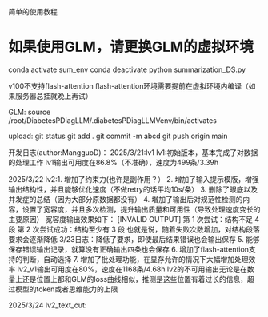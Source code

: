 简单的使用教程
# 如果使用GLM，请更换GLM的虚拟环境
conda activate sum_env
conda deactivate
python summarization_DS.py

v100不支持flash-attention
flash-attention环境需要提前在虚拟环境内编译（如果服务器总挂就晚上再试）

GLM:
source /root/DiabetesPDiagLLM/.diabetesPDiagLLMVenv/bin/activates

upload:
git status
git add .
git commit -m abcd
git push origin main

开发日志(author:MangguoD)：
2025/3/21:lv1
lv1:初始版本，基本完成了对数据的处理工作
lv1输出可用度在86.8%（不准确），速度为499条/3.39h

2025/3/22
lv2:1. 增加了约束力(也许是副作用？）
    2. 增加了输入提示模版，增强输出结构性，并且能够优化速度（不做retry的话平均10s/条）
    3. 删除了眼底以及并发症的总结（因为大部分原数据都没有）
    4. 增加了输出后对规范性检测的内容，设置了宽容度，并且多次检测，提升输出质量和可用性（导致处理速度变长的主要原因）
        宽容度输出效果如下：
            [INVALID OUTPUT] 第 1 次尝试：结构不足 4 段
            第 2 次尝试成功：结构至少有 3 段
        也就是说，随着失败次数增加，对结构段落要求会逐渐降低
    3/23日志：降低了要求，即使最后结果错误也会输出保存
    5. 能够保存错误输出记录，就算没有正确输出四条也会保存
    6. 增加了flash-attention支持的判断，自动选择
    7. 增加了批处理功能，在显存允许的情况下大幅增加处理效率
lv2_v1输出可用度在80%，速度在1168条/4.68h
lv2的不可用输出无论是在数量上还是位置上都和GLM的loss曲线相似，推测是这些位置有着过长的信息，超过模型的token或者思维能力的上限

2025/3/24
lv2_text_cut:
